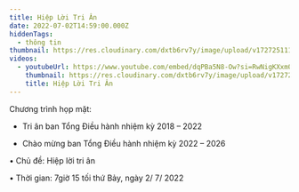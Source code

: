 ```yaml
---
title: Hiệp Lời Tri Ân
date: 2022-07-02T14:59:00.000Z
hiddenTags:
  - thông tin
thumbnail: https://res.cloudinary.com/dxtb6rv7y/image/upload/v1727251111/hiep_loi_tri_an_n2tyux.jpg
videos:
  - youtubeUrl: https://www.youtube.com/embed/dqPBa5N8-Ow?si=RwNigKXxm0sB0tKQ
    thumbnail: https://res.cloudinary.com/dxtb6rv7y/image/upload/v1727251111/hiep_loi_tri_an_n2tyux.jpg
    title: Hiệp Lời Tri Ân
---
```

Chương trình họp mặt:

+ Tri ân ban Tổng Điều hành nhiệm kỳ 2018 – 2022

+ Chào mừng ban Tổng Điều hành nhiệm kỳ 2022 – 2026 

• Chủ đề: Hiệp lời tri ân

• Thời gian:  7giờ 15  tối thứ Bảy, ngày 2/ 7/ 2022
